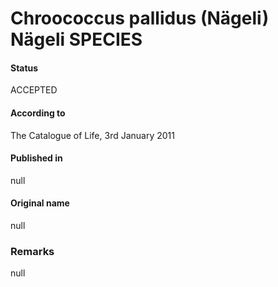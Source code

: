Chroococcus pallidus (Nägeli) Nägeli SPECIES
=======

#### Status
ACCEPTED

#### According to
The Catalogue of Life, 3rd January 2011

#### Published in
null

#### Original name
null

### Remarks
null